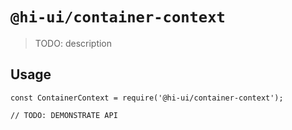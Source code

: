 # `@hi-ui/container-context`

> TODO: description

## Usage

```
const ContainerContext = require('@hi-ui/container-context');

// TODO: DEMONSTRATE API
```
